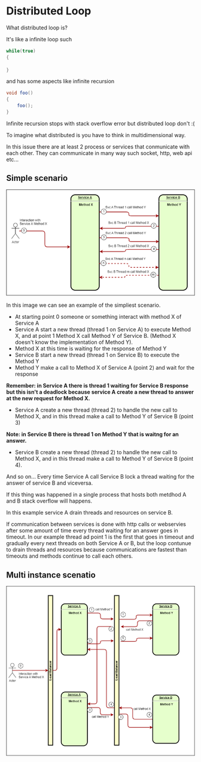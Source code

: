 # Distributed Loop

What distributed loop is?

It's like a infinite loop such

```C#
while(true)
{

} 
```

and has some aspects like infinite recursion

```C#
void foo()
{
    foo();
}
```

Infinite recursion stops with stack overflow error but distributed loop don't :(

To imagine what distributed is you have to think in multidimensional way.

In this issue there are at least 2 process or services that conmunicate with each other.
They can communicate in many way such socket, http, web api etc...

## Simple scenario

![simple scenario](./docs/img/DistributedLoop-Simple.png)

In this image we can see an example of the simpliest scenario.

- At starting point 0 someone or something interact with method X of Service A
- Service A start a new thread (thread 1 on Service A) to execute Method X, and at point 1 Method X call Method Y of Service B. (Method X doesn't know the implementation of Method Y).
- Method X at this time is waiting for the response of Method Y
- Service B start a new thread (thread 1 on Service B) to execute the Method Y
- Method Y make a call to Method X of Service A (point 2) and wait for the response

**Remember: in Service A there is thread 1 waiting for Service B response but this isn't a deadlock because service A create a new thread to answer at the new request for Method X.**

- Service A create a new thread (thread 2) to handle the new call to Method X, and in this thread make a call to Method Y of Service B (point 3)

**Note: in Service B there is thread 1 on Method Y that is waitng for an answer.**

- Service B create a new thread (thread 2) to handle the new call to Method X, and in this thread make a call to Method Y of Service B (point 4).

And so on...
Every time Service A call Service B lock a thread waiting for the answer of service B and viceversa.

If this thing was happened in a single process that hosts both metdhod A and B stack overflow will happens.

In this example service A drain threads and resources on service B.

If communication between services is done with http calls or webservies after some amount of time every thread waiting for an answer goes in timeout. In our example thread ad point 1 is the first that goes in timeout and gradually every next threads on both Service A or B, but the loop contunue to drain threads and resources because communications are fastest than timeouts and methods continue to call each others.

## Multi instance scenatio

![multi instance scenario](./docs/img/DistributedLoop-Multi-Instance.png)
